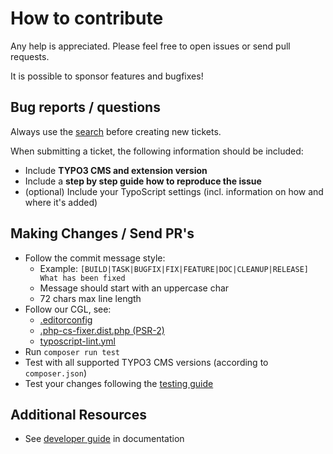 # How to contribute

Any help is appreciated. Please feel free to open issues or send pull requests.

It is possible to sponsor features and bugfixes!


## Bug reports / questions

Always use the [search](https://github.com/fnagel/t3extblog/issues) before creating new tickets.

When submitting a ticket, the following information should be included:

* Include **TYPO3 CMS and extension version**
* Include a **step by step guide how to reproduce the issue**
* (optional) Include your TypoScript settings (incl. information on how and where it's added)


## Making Changes / Send PR's

* Follow the commit message style:
    * Example: `[BUILD|TASK|BUGFIX|FIX|FEATURE|DOC|CLEANUP|RELEASE] What has been fixed`
    * Message should start with an uppercase char
    * 72 chars max line length
* Follow our CGL, see:
    * [.editorconfig](.editorconfig)
    * [.php-cs-fixer.dist.php (PSR-2)](.php-cs-fixer.dist.php)
    * [typoscript-lint.yml](typoscript-lint.yml)
* Run `composer run test`
* Test with all supported TYPO3 CMS versions (according to `composer.json`)
* Test your changes following the [testing guide](Documentation/DeveloperGuide/Index.rst)


## Additional Resources

* See [developer guide](Documentation/DeveloperGuide) in documentation

